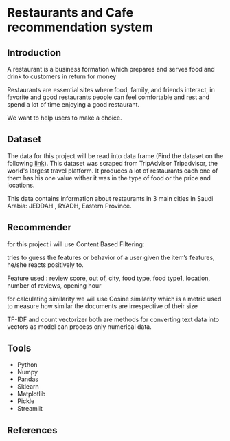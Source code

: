# Restaurants and Cafe recommendation system
## Introduction 
A restaurant is a business formation which prepares and serves food and drink to customers in return for money

Restaurants are essential sites where food, family, and friends interact, in favorite and good restaurants people can feel comfortable and rest and spend a lot of time enjoying a good restaurant.

We want to help users to make a choice. 

## Dataset
The data for this project will be read into data frame (Find the dataset on the following [link](https://www.kaggle.com/datasets/norahalsharif/saudiarabia-restorations)).
This dataset was scraped from TripAdvisor Tripadvisor, the world's largest travel platform. It produces a lot of restaurants each one of them has his one value wither it was in the type of food or the price and locations.

This data contains information about restaurants in 3 main cities in Saudi Arabia: JEDDAH , RYADH, Eastern Province.

## Recommender
for this project i will use Content Based Filtering:

tries to guess the features or behavior of a user given the item’s features, he/she reacts positively to.

Feature used :  review score, out of, city, food type, food type1, location, number of reviews, opening hour

for calculating similarity we will use Cosine similarity which is a metric used to measure how similar the documents are irrespective of their size

TF-IDF and count vectorizer both are methods for converting text data into vectors as model can process only numerical data.

## Tools
- Python
- Numpy
- Pandas
- Sklearn
- Matplotlib
- Pickle
- Streamlit

## References





